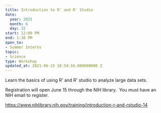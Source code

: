 ```yaml
---
title: Introduction to R' and R' Studio
date:
  year: 2021
  month: 6
  day: 22
start: 12:00 PM
end: 1:30 PM
open_to:
- Summer Interns
topic:
- Science
type: Workshop
updated_at: 2021-06-15 18:54:16.000000000 Z
---
```

Learn the basics of using R\' and R\' studio to analyze large data
sets.  

Registration will open June 15 through the NIH library.  You must have
an NIH email to register.

https://www.nihlibrary.nih.gov/training/introduction-r-and-rstudio-14
